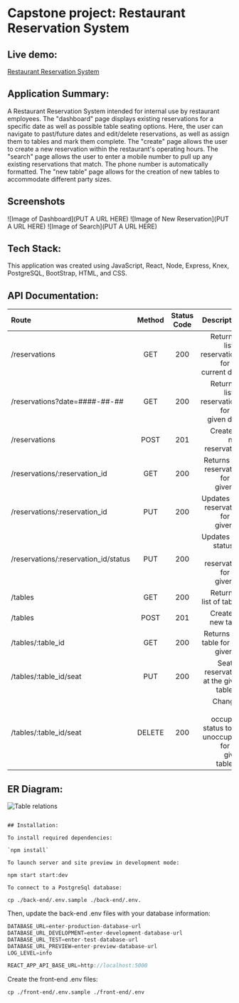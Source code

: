 # Capstone project: Restaurant Reservation System

## Live demo:

[Restaurant Reservation System](https://THISISWHERETHEURLGOES.vercel.app "Restaurant Reservation System")  

## Application Summary:

A Restaurant Reservation System intended for internal use by restaurant employees. 
The "dashboard" page displays existing reservations for a specific date as well as possible table seating options. Here, the user can navigate to past/future dates and edit/delete reservations, as well as assign them to tables and mark them complete.
The "create" page allows the user to create a new reservation within the restaurant's operating hours.
The "search" page allows the user to enter a mobile number to pull up any existing reservations that match. The phone number is automatically formatted.
The "new table" page allows for the creation of new tables to accommodate different party sizes.

## Screenshots
![Image of Dashboard](PUT A URL HERE)
![Image of New Reservation](PUT A URL HERE)
![Image of Search](PUT A URL HERE)

## Tech Stack:

This application was created using JavaScript, React, Node, Express, Knex, PostgreSQL, BootStrap, HTML, and CSS.

## API Documentation:

| Route       | Method      | Status Code | Description   |
| :---        |    :----:   |     :----:   |        ---:  |
| /reservations      | GET   | 200  | Returns a list of reservations for the current date |
| /reservations?date=####-##-##      | GET |  200    | Returns a list of reservations for the given date |
| /reservations      | POST  | 201    | Creates a new reservation |
| /reservations/:reservation_id      | GET  | 200     | Returns the reservation for the given ID |
| /reservations/:reservation_id      | PUT  | 200     | Updates the reservation for the given ID |
| /reservations/:reservation_id/status      | PUT  | 200     | Updates the status of the reservation for the given ID |
| /tables   | GET  | 200      | Returns a list of tables     |
| /tables   | POST  | 201      | Creates a new table     |
| /tables/:table_id   | GET   |   200   | Returns the table for the given ID     |
| /tables/:table_id/seat   | PUT | 200      | Seats a reservation at the given table_id     |
| /tables/:table_id/seat   | DELETE  | 200      | Changes the occupied status to be unoccupied for the given table_id     |

## ER Diagram:

![Table relations](https://i.ibb.co/3S7twJN/erd.png)
```

## Installation:

To install required dependencies:

`npm install`

To launch server and site preview in development mode:

npm start start:dev

To connect to a PostgreSql database:

cp ./back-end/.env.sample ./back-end/.env.
```

Then, update the back-end .env files with your database information:

```js
DATABASE_URL=enter-production-database-url
DATABASE_URL_DEVELOPMENT=enter-development-database-url
DATABASE_URL_TEST=enter-test-database-url
DATABASE_URL_PREVIEW=enter-preview-database-url
LOG_LEVEL=info

REACT_APP_API_BASE_URL=http://localhost:5000
```
Create the front-end .env files:
```
cp ./front-end/.env.sample ./front-end/.env
```

